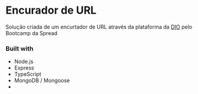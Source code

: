 # Encurador de URL

Solução criada de um encurtador de URL através da plataforma da [DIO](https://dio.me) pelo Bootcamp da Spread


### Built with

- Node.js
- Express
- TypeScript 
- MongoDB / Mongoose
- 

